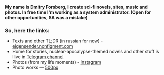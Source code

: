 **My name is Dmitry Forsberg, I create sci-fi novels, sites, music and photos.
In free time I'm working as a system administrator. (Open for other opportunities, SA was a mistake)**

### So, here the links:

- Texts and other TL;DR (in russian for now) - [eigensender.nonfigment.com](https://eigensender.nonfigment.com)
- Home for stories, nuclear-apocalypse-themed novels and other stuff is llive in [Telegram channel](https://t.me/phorsberg)
- Photos (from my life moments) - [Instagram](https://instagram.com/nonfigment)
- Photo works — [500px](https://500px.com/nonfigment)



